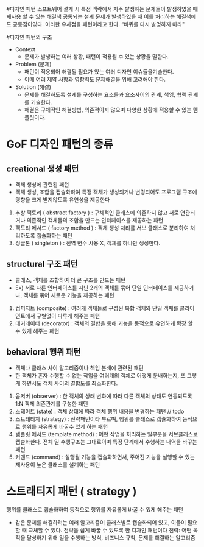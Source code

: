 #디자인 패턴
소프트웨어 설계 시 특정 맥락에서 자주 발생하는 문제들이 발생하였을 때 재사용 할 수 있는 해결책
공통되는 설계 문제가 발생하였을 때 이를 처리하는 해결책에도 공통점이있다. 이러한 유사점을 패턴이라고 한다.
“바퀴를 다시 발명하지 마라"

#디자인 패턴의 구조
* Context
    * 문제가 발생하는 여러 상황, 패턴이 적용될 수 있는 상황을 말한다.
* Problem (문제)
    * 패턴이 적용되어 해결될 필요가 있는 여러 디자인 이슈들을기술한다.
    * 이때 여러 제약 사항과 영향력도 문제해결을 위해 고려해야 한다.
* Solution (해결)
    * 문제를 해결하도록 설계를 구성하는 요소들과 요소사이의 관계, 책임, 협력 관계를 기술한다.
    * 해결은 구체적인 해결방법, 의존적이지 않으며 다양한 상황에 적용할 수 있는 템플릿이다.

# GoF 디자인 패턴의 종류

## creational 생성 패턴
* 객체 생성에 관련된 패턴
* 객체 생성, 조합을 캡슐화하여 특정 객체가 생성되거나 변경되어도 프로그램 구조에 영향을 크게 받지않도록 유연성을 제공한다
1. 추상 팩토리 ( abstract factory ) : 구체적인 클래스에 의존하지 않고 서로 연관되거나 의존적인 객체들의 조합을 만드는 인터페이스를 제공하는 패턴
2. 팩토리 메서드 ( factory method ) : 객체 생성 처리를 서브 클래스로 분리하여 처리하도록 캡슐화하는 패턴
3. 싱글톤 ( singleton ) : 전역 변수 사용 X, 객체를 하나만 생성한다.
## structural  구조 패턴
*  클래스, 객체를 조합하여 더 큰 구조를 만드는 패턴
* Ex) 서로 다른 인터페이스를 지닌 2개의 객체를 묶어 단일 인터페이스를 제공하거나, 객체를 묶어 새로운 기능을 제공하는 패턴
1. 컴퍼지트 (composite) : 여러개 객체들로 구성된 복합 객체와 단일 객체를 클라이언트에서 구별없이 다루게 해주는 패턴
2. 데커레이터 (decorator) : 객체의 결합을 통해 기능을 동적으로 유연하게 확장 할 수 있게 해주는 패턴 
## behavioral 행위 패턴
*  객체나 클래스 사이 알고리즘이나 책임 분배에 관련된 패턴
* 한 객체가 혼자 수행할 수 없는 작업을 여러개의 객체로 어떻게 분배하는지, 또 그렇게 하면서도 객체 사이의 결합도를 최소화한다.
1. 옵저버 (observer) : 한 객체의 상태 변화에 따라 다른 객체의 상태도 연동되도록 1:N 객체 의존관계를 구성한 패턴
2. 스테이트 (state) : 객체 상태에 따라 객체 행위 내용을 변경하는 패턴 // todo
3. 스트래티지 (strategy) : 전략패턴이라 부르며, 행위를 클래스로 캡슐화하여 동적으로 행위를 자유롭게 바꿀수 있게 하는 패턴
4. 템플릿 메서드 (template method) : 어떤 작업을 처리하는 일부분을 서브클래스로 캡슐화한다. 전체 일 수행구조는 그대로이며 특정 단계에서 수행하는 내역을 바꾸는 패턴
5. 커맨드 (command) : 실행될 기능을 캡슐화하면서,  주어진 기능을 실행할 수 있는 재사용이 높은 클래스를 설계하는 패턴


# 스트래티지 패턴 ( strategy )
행위를 클래스로 캡슐화하여 동적으로 행위를 자유롭게 바꿀 수 있게 해주는 패턴
* 같은 문제를 해결하려는 여러 알고리즘이 클래스별로 캡슐화되어 있고, 이들이 필요할 때 교체할 수 있다.
전략을 쉽게 바꿀 수 있도록 한 디자인 패턴이다
전략: 어떤 목적을 달성하기 위해 일을 수행하는 방식, 비즈니스 규칙, 문제를 해결하는 알고리즘
